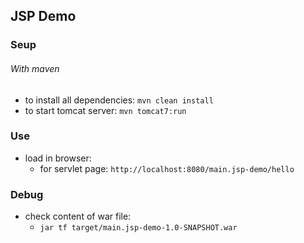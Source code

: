 ## JSP Demo


### Seup

###### With maven

- to install all dependencies: `mvn clean install`
- to start tomcat server: `mvn tomcat7:run`


### Use

- load in browser:
  - for servlet page: `http://localhost:8080/main.jsp-demo/hello`

### Debug

- check content of war file:
  - `jar tf target/main.jsp-demo-1.0-SNAPSHOT.war`